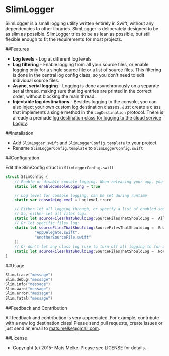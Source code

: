 # SlimLogger

SlimLogger is a small logging utility written entirely in Swift, without any dependencies to other libraries.
SlimLogger is deliberately designed to be as slim as possible. 
SlimLogger tries to be as lean as possible, but still flexible enough to fit the requirements for most projects.

##Features

  * **Log levels** - Log at different log levels
  * **Log filtering** - Enable logging from all your source files, or enable logging only for a single source file or a list of source files.
   This filtering is done in the central log config class, so you don't need to edit individual source files.
  * **Async, serial logging** - Logging is done asynchronously on a separate serial thread, making sure that log entries are printed in the correct
  order, without blocking the main thread.
  * **Injectable log destinations** - Besides logging to the console, you can also inject your own custom log destination classes. 
  Just create a class that implements a single method in the `LogDestination` protocol. There is already a premade 
   [log destination class for logging to the cloud service Loggly](README-LogglyDestination.md).
  
##Installation

  * Add `SlimLogger.swift` and `SlimLoggerConfig.template` to your project
  * Rename `SlimLoggerConfig.template` to `SlimLoggerConfig.swift`
  
##Configuration

Edit the SlimConfig struct in `SlimLoggerConfig.swift`
 
```swift
struct SlimConfig {
    // Enable or disable console logging. When releasing your app, you should set this to false.
    static let enableConsoleLogging = true

    // Log level for console logging, can be set during runtime
    static var consoleLogLevel = LogLevel.trace

    // Either let all logging through, or specify a list of enabled source files.
    // So, either let all files log:
    static let sourceFilesThatShouldLog:SourceFilesThatShouldLog = .All
    // Or let specific files log:
    static let sourceFilesThatShouldLog:SourceFilesThatShouldLog = .EnabledSourceFiles([
             "AppDelegate.swift",
             "AnotherSourceFile.swift"
    ])
    // Or don't let any class log (use to turn off all logging to for all destinations):
    static let sourceFilesThatShouldLog:SourceFilesThatShouldLog = .None
} 
```

##Usage

```swift
Slim.trace("message")    
Slim.debug("message")    
Slim.info("message")    
Slim.warn("message")    
Slim.error("message")    
Slim.fatal("message")    
```

##Feedback and Contribution

All feedback and contribution is very appreciated. For example, contribute with a new log destination class! 
Please send pull requests, create issues
or just send an email to [mats.melke@gmail.com](mailto:mats.melke@gmail.com).

##License

* Copyright (c) 2015- Mats Melke. Please see LICENSE for details.

